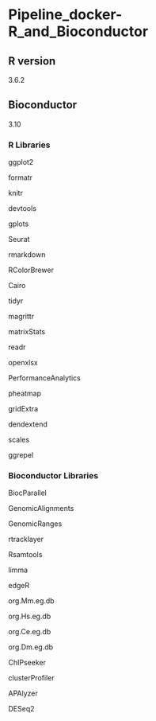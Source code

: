 # Pipeline_docker-R_and_Bioconductor

## R version
3.6.2

## Bioconductor
3.10


### R Libraries
ggplot2

formatr

knitr

devtools

gplots

Seurat

rmarkdown

RColorBrewer

Cairo

tidyr

magrittr

matrixStats

readr

openxlsx

PerformanceAnalytics

pheatmap

gridExtra

dendextend

scales

ggrepel


### Bioconductor Libraries
BiocParallel

GenomicAlignments

GenomicRanges

rtracklayer

Rsamtools

limma

edgeR

org.Mm.eg.db

org.Hs.eg.db

org.Ce.eg.db

org.Dm.eg.db

ChIPseeker

clusterProfiler

APAlyzer

DESeq2
